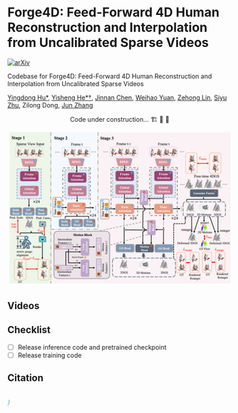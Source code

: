 # Forge4D: Feed-Forward 4D Human Reconstruction and Interpolation from Uncalibrated Sparse Videos

[<img src="https://img.shields.io/badge/arXiv-2506.08862-b31b1b" alt="arXiv"></a>](https://github.com/zhenliuZJU/Forge4D)

Codebase for Forge4D: Feed-Forward 4D Human Reconstruction and Interpolation from Uncalibrated Sparse Videos

[Yingdong Hu*](https://zhenliuzju.github.io/huyingdong/), [Yisheng He*†](https://hyshkust.github.io/), [Jinnan Chen](https://jinnan-chen.github.io/), [Weihao Yuan](https://weihao-yuan.com/), [Zehong Lin](https://zhlinup.github.io/), [Siyu Zhu](https://sites.google.com/site/zhusiyucs/home), Zilong Dong, [Jun Zhang](https://eejzhang.people.ust.hk/)

<p align="center"> Code under construction... 🏗️ 🚧 🔨</p>

<div  align="center">
<img src="./assets/teaser.png" alt="results" width="800">
</div>

## Videos

## Checklist
- [ ] Release inference code and pretrained checkpoint
- [ ] Release training code

## Citation
```bibtex

}
```
